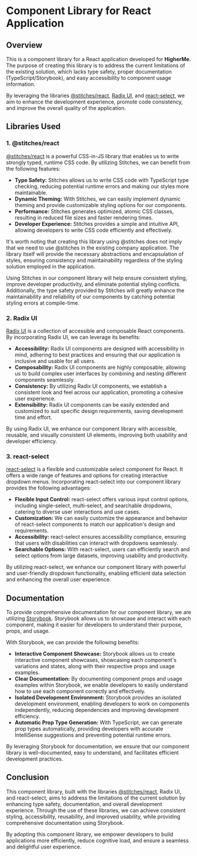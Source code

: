 # Component Library for React Application

## Overview

This is a component library for a React application developed for <b>HigherMe</b>. The purpose of creating this library is to address the current limitations of the existing solution, which lacks type safety, proper documentation (TypeScript/Storybook), and easy accessibility to component usage information.

By leveraging the libraries [@stitches/react](https://stitches.dev/), [Radix UI](https://www.radix-ui.com/), and [react-select](https://react-select.com/), we aim to enhance the development experience, promote code consistency, and improve the overall quality of the application.

## Libraries Used

### 1. @stitches/react

[@stitches/react](https://stitches.dev/) is a powerful CSS-in-JS library that enables us to write strongly typed, runtime CSS code. By utilizing Stitches, we can benefit from the following features:

- **Type Safety:** Stitches allows us to write CSS code with TypeScript type checking, reducing potential runtime errors and making our styles more maintainable.
- **Dynamic Theming:** With Stitches, we can easily implement dynamic theming and provide customizable styling options for our components.
- **Performance:** Stitches generates optimized, atomic CSS classes, resulting in reduced file sizes and faster rendering times.
- **Developer Experience:** Stitches provides a simple and intuitive API, allowing developers to write CSS code efficiently and effectively.

It's worth noting that creating this library using @stitches does not imply that we need to use @stitches in the existing company application. The library itself will provide the necessary abstractions and encapsulation of styles, ensuring consistency and maintainability regardless of the styling solution employed in the application.

Using Stitches in our component library will help ensure consistent styling, improve developer productivity, and eliminate potential styling conflicts. Additionally, the type safety provided by Stitches will greatly enhance the maintainability and reliability of our components by catching potential styling errors at compile-time.

### 2. Radix UI

[Radix UI](https://www.radix-ui.com/) is a collection of accessible and composable React components. By incorporating Radix UI, we can leverage its benefits:

- **Accessibility:** Radix UI components are designed with accessibility in mind, adhering to best practices and ensuring that our application is inclusive and usable for all users.
- **Composability:** Radix UI components are highly composable, allowing us to build complex user interfaces by combining and nesting different components seamlessly.
- **Consistency:** By utilizing Radix UI components, we establish a consistent look and feel across our application, promoting a cohesive user experience.
- **Extensibility:** Radix UI components can be easily extended and customized to suit specific design requirements, saving development time and effort.

By using Radix UI, we enhance our component library with accessible, reusable, and visually consistent UI elements, improving both usability and developer efficiency.

### 3. react-select

[react-select](https://react-select.com/) is a flexible and customizable select component for React. It offers a wide range of features and options for creating interactive dropdown menus. Incorporating react-select into our component library provides the following advantages:

- **Flexible Input Control:** react-select offers various input control options, including single-select, multi-select, and searchable dropdowns, catering to diverse user interactions and use cases.
- **Customization:** We can easily customize the appearance and behavior of react-select components to match our application's design and requirements.
- **Accessibility:** react-select ensures accessibility compliance, ensuring that users with disabilities can interact with dropdowns seamlessly.
- **Searchable Options:** With react-select, users can efficiently search and select options from large datasets, improving usability and productivity.

By utilizing react-select, we enhance our component library with powerful and user-friendly dropdown functionality, enabling efficient data selection and enhancing the overall user experience.

## Documentation

To provide comprehensive documentation for our component library, we are utilizing [Storybook](https://storybook.js.org/). Storybook allows us to showcase and interact with each component, making it easier for developers to understand their purpose, props, and usage.

With Storybook, we can provide the following benefits:

- **Interactive Component Showcase:** Storybook allows us to create interactive component showcases, showcasing each component's variations and states, along with their respective props and usage examples.
- **Clear Documentation:** By documenting component props and usage examples within Storybook, we enable developers to easily understand how to use each component correctly and effectively.
- **Isolated Development Environment:** Storybook provides an isolated development environment, enabling developers to work on components independently, reducing dependencies and improving development efficiency.
- **Automatic Prop Type Generation:** With TypeScript, we can generate prop types automatically, providing developers with accurate IntelliSense suggestions and preventing potential runtime errors.

By leveraging Storybook for documentation, we ensure that our component library is well-documented, easy to understand, and facilitates efficient development practices.

## Conclusion

This component library, built with the libraries [@stitches/react](https://stitches.dev/), Radix UI, and react-select, aims to address the limitations of the current solution by enhancing type safety, documentation, and overall development experience. Through the use of these libraries, we can achieve consistent styling, accessibility, reusability, and improved usability, while providing comprehensive documentation using Storybook.

By adopting this component library, we empower developers to build applications more efficiently, reduce cognitive load, and ensure a seamless and delightful user experience.